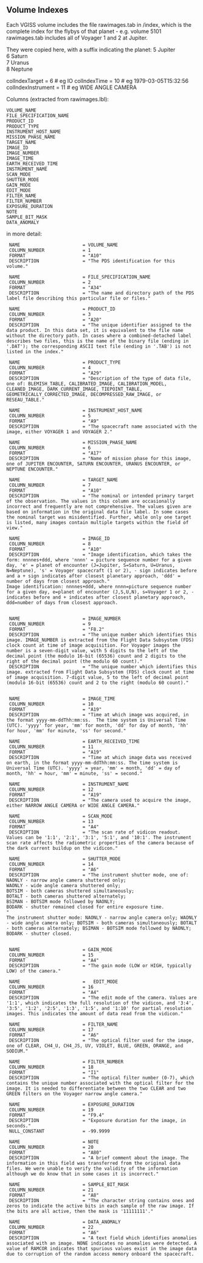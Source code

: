 
Volume Indexes
--------------

Each VGISS volume includes the file rawimages.tab in /index,
which is the complete index for the flybys of that planet -
e.g. volume 5101 rawimages.tab includes all of Voyager 1 and 2 at Jupiter.

They were copied here, with a suffix indicating the planet:
5 Jupiter  
6 Saturn  
7 Uranus  
8 Neptune  

colIndexTarget = 6 # eg IO
colIndexTime = 10 # eg 1979-03-05T15:32:56
colIndexInstrument = 11 # eg WIDE ANGLE CAMERA

Columns (extracted from rawimages.lbl):

    VOLUME_NAME
    FILE_SPECIFICATION_NAME
    PRODUCT_ID
    PRODUCT_TYPE
    INSTRUMENT_HOST_NAME
    MISSION_PHASE_NAME
    TARGET_NAME
    IMAGE_ID
    IMAGE_NUMBER
    IMAGE_TIME
    EARTH_RECEIVED_TIME
    INSTRUMENT_NAME
    SCAN_MODE
    SHUTTER_MODE
    GAIN_MODE
    EDIT_MODE
    FILTER_NAME
    FILTER_NUMBER
    EXPOSURE_DURATION
    NOTE
    SAMPLE_BIT_MASK
    DATA_ANOMALY


in more detail:

     NAME                       = VOLUME_NAME
     COLUMN_NUMBER              = 1
     FORMAT                     = "A10"
     DESCRIPTION                = "The PDS identification for this volume."

     NAME                       = FILE_SPECIFICATION_NAME
     COLUMN_NUMBER              = 2
     FORMAT                     = "A34"
     DESCRIPTION                = "The name and directory path of the PDS label file describing this particular file or files."

     NAME                       = PRODUCT_ID
     COLUMN_NUMBER              = 3
     FORMAT                     = "A20"
     DESCRIPTION                = "The unique identifier assigned to the data product. In this data set, it is equivalent to the file name without the directory path. In cases where a combined-detached label describes two files, this is the name of the binary file (ending in '.DAT'); the corresponding ASCII text file (ending in '.TAB') is not listed in the index."

     NAME                       = PRODUCT_TYPE
     COLUMN_NUMBER              = 4
     FORMAT                     = "A29"
     DESCRIPTION                = "Description of the type of data file, one of: BLEMISH_TABLE, CALIBRATED_IMAGE, CALIBRATION_MODEL, CLEANED_IMAGE, DARK_CURRENT_IMAGE, TIEPOINT_TABLE, GEOMETRICALLY_CORRECTED_IMAGE, DECOMPRESSED_RAW_IMAGE, or RESEAU_TABLE."

     NAME                       = INSTRUMENT_HOST_NAME
     COLUMN_NUMBER              = 5
     FORMAT                     = "A9"
     DESCRIPTION                = "The spacecraft name associated with the image, either VOYAGER 1 and VOYAGER 2."

     NAME                       = MISSION_PHASE_NAME
     COLUMN_NUMBER              = 6
     FORMAT                     = "A17"
     DESCRIPTION                = "Name of mission phase for this image, one of JUPITER ENCOUNTER, SATURN ENCOUNTER, URANUS ENCOUNTER, or NEPTUNE ENCOUNTER."

     NAME                       = TARGET_NAME
     COLUMN_NUMBER              = 7
     FORMAT                     = "A10"
     DESCRIPTION                = "The nominal or intended primary target of the observation. The values in this column are occasionally incorrect and frequently are not comprehensive. The values given are based on information in the original data file label. In some cases the nominal target was misidentified. Further, while only one target is listed, many images contain multiple targets within the field of view."

     NAME                       = IMAGE_ID
     COLUMN_NUMBER              = 8
     FORMAT                     = "A10"
     DESCRIPTION                = "Image identification, which takes the form: nnnnes+ddd, where 'nnnn' = picture sequence number for a given day, 'e' = planet of encounter (J=Jupiter, S=Saturn, U=Uranus, N=Neptune), 's' = Voyager spacecraft (1 or 2), - sign indicates before and a + sign indicates after closest planetary approach, 'ddd' = number of days from closest approach."
    Image identification: nnnnes+ddd, where nnnn=picture sequence number for a given day, e=planet of encounter (J,S,U,N), s=Voyager 1 or 2, - indicates before and + indicates after closest planetary approach, ddd=number of days from closest approach.


     NAME                       = IMAGE_NUMBER
     COLUMN_NUMBER              = 9
     FORMAT                     = "F8.2"
     DESCRIPTION                = "The unique number which identifies this image. IMAGE_NUMBER is extracted from the Flight Data Subsystem (FDS) clock count at time of image acquisition. For Voyager images the number is a seven-digit value, with 5 digits to the left of the decimal point (the modulo 16-bit (65536) count and 2 digits to the right of the decimal point (the modulo 60 count)."
     DESCRIPTION                = "The unique number which identifies this image. extracted from Flight Data Subsystem (FDS) clock count at time of image acquisition. 7-digit value, 5 to the left of decimal point (modulo 16-bit (65536) count and 2 to the right (modulo 60 count)."


     NAME                       = IMAGE_TIME
     COLUMN_NUMBER              = 10
     FORMAT                     = "A19"
     DESCRIPTION                = "Time at which image was acquired, in the format yyyy-mm-ddThh:mm:ss.  The time system is Universal Time (UTC). 'yyyy' for year, 'mm' for month, 'dd' for day of month, 'hh' for hour, 'mm' for minute, 'ss' for second."

     NAME                       = EARTH_RECEIVED_TIME
     COLUMN_NUMBER              = 11
     FORMAT                     = "A19"
     DESCRIPTION                = "Time at which image data was received on earth, in the format yyyy-mm-ddThh:mm:ss. The time system is Universal Time (UTC). 'yyyy' = year, 'mm' = month, 'dd' = day of month, 'hh' = hour, 'mm' = minute, 'ss' = second."

     NAME                       = INSTRUMENT_NAME
     COLUMN_NUMBER              = 12
     FORMAT                     = "A19"
     DESCRIPTION                = "The camera used to acquire the image, either NARROW ANGLE CAMERA or WIDE ANGLE CAMERA."

     NAME                       = SCAN_MODE
     COLUMN_NUMBER              = 13
     FORMAT                     = "A4"
     DESCRIPTION                = "The scan rate of vidicon readout. Values can be '1:1', '2:1', '3:1', '5:1', and '10:1'. The instrument scan rate affects the radiometric properties of the camera because of the dark current buildup on the vidicon."

     NAME                       = SHUTTER_MODE
     COLUMN_NUMBER              = 14
     FORMAT                     = "A6"
     DESCRIPTION                = "The instrument shutter mode, one of:
    NAONLY - narrow angle camera shuttered only;
    WAONLY - wide angle camera shuttered only;
    BOTSIM - both cameras shuttered simultaneously;
    BOTALT - both cameras shuttered alternately;
    BSIMAN - BOTSIM mode followed by NAONLY;
    BODARK - shutter remained closed for entire exposure time.
    "
    The instrument shutter mode: NAONLY - narrow angle camera only; WAONLY - wide angle camera only; BOTSIM - both cameras simultaneously; BOTALT - both cameras alternately; BSIMAN - BOTSIM mode followed by NAONLY; BODARK - shutter closed.
   

     NAME                       = GAIN_MODE
     COLUMN_NUMBER              = 15
     FORMAT                     = "A4"
     DESCRIPTION                = "The gain mode (LOW or HIGH, typically LOW) of the camera."

     NAME                       =   EDIT_MODE
     COLUMN_NUMBER              = 16
     FORMAT                     = "A4"
     DESCRIPTION                = "The edit mode of the camera. Values are '1:1', which indicates the full resolution of the vidicon, and '3:4', '3:5', '1:2', '2:5', '1:3', '1:5', and '1:10' for partial resolution images. This indicates the amount of data read from the vidicon."

     NAME                       = FILTER_NAME
     COLUMN_NUMBER              = 17
     FORMAT                     = "A6"
     DESCRIPTION                = "The optical filter used for the image, one of CLEAR, CH4_U, CH4_JS, UV, VIOLET, BLUE, GREEN, ORANGE, and SODIUM."

     NAME                       = FILTER_NUMBER
     COLUMN_NUMBER              = 18
     FORMAT                     = "I1"
     DESCRIPTION                = "The optical filter number (0-7), which contains the unique number associated with the optical filter for the image. It is needed to differentiate between the two CLEAR and two GREEN filters on the Voyager narrow angle camera."

     NAME                       = EXPOSURE_DURATION
     COLUMN_NUMBER              = 19
     FORMAT                     = "F9.4"
     DESCRIPTION                = "Exposure duration for the image, in seconds."
     NULL_CONSTANT              = -99.9999

     NAME                       = NOTE
     COLUMN_NUMBER              = 20
     FORMAT                     = "A80"
     DESCRIPTION                = "A brief comment about the image. The information in this field was transferred from the original data files. We were unable to verify the validity of the information although we do know that in some cases it is incorrect."

     NAME                       = SAMPLE_BIT_MASK
     COLUMN_NUMBER              = 21
     FORMAT                     = "A8"
     DESCRIPTION                = "The character string contains ones and zeros to indicate the active bits in each sample of the raw image. If the bits are all active, then the mask is '11111111'."

     NAME                       = DATA_ANOMALY
     COLUMN_NUMBER              = 22
     FORMAT                     = "A6"
     DESCRIPTION                = "A text field which identifies anomalies associated with an image. NONE indicates no anomalies were detected. A value of RAMCOR indicates that spurious values exist in the image data due to corruption of the random access memory onboard the spacecraft.

